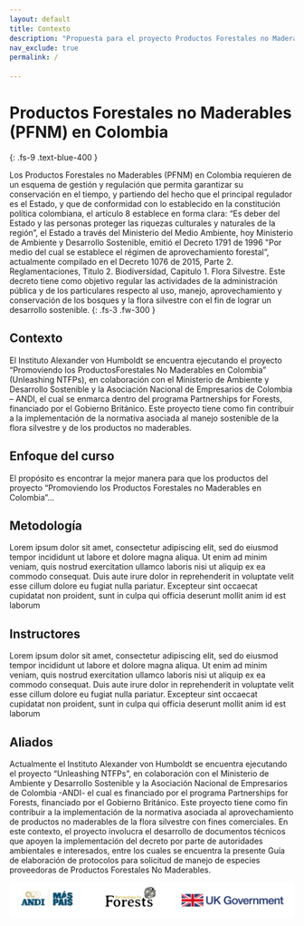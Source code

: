 ```yaml
---
layout: default
title: Contexto
description: "Propuesta para el proyecto Productos Forestales no Maderables en Colombia."
nav_exclude: true
permalink: /

---
```


# Productos Forestales no Maderables (PFNM) en Colombia
{: .fs-9 .text-blue-400 }

Los Productos Forestales no Maderables (PFNM) en Colombia requieren de un esquema de
gestión y regulación que permita garantizar su conservación en el tiempo, y partiendo del hecho
que el principal regulador es el Estado, y que de conformidad con lo establecido en la constitución
política colombiana, el artículo 8 establece en forma clara: “Es deber del Estado y las personas
proteger las riquezas culturales y naturales de la región”, el Estado a través del Ministerio del
Medio Ambiente, hoy Ministerio de Ambiente y Desarrollo Sostenible, emitió el Decreto 1791 de
1996 "Por medio del cual se establece el régimen de aprovechamiento forestal”,
actualmente compilado en el Decreto 1076 de 2015, Parte 2. Reglamentaciones, Titulo 2.
Biodiversidad, Capitulo 1. Flora Silvestre. Este decreto tiene como objetivo regular las actividades
de la administración pública y de los particulares respecto al uso, manejo, aprovechamiento y
conservación de los bosques y la flora silvestre con el fin de lograr un desarrollo sostenible.
{: .fs-3 .fw-300 }


## Contexto

El Instituto Alexander von Humboldt se encuentra ejecutando el proyecto “Promoviendo los ProductosForestales No Maderables en Colombia” (Unleashing NTFPs), en colaboración con el Ministerio de
Ambiente y Desarrollo Sostenible y la Asociación Nacional de Empresarios de Colombia – ANDI, el cual
se enmarca dentro del programa Partnerships for Forests, financiado por el Gobierno Británico. Este
proyecto tiene como fin contribuir a la implementación de la normativa asociada al manejo sostenible
de la flora silvestre y de los productos no maderables.

## Enfoque del curso

El propósito es encontrar la mejor manera para que los productos del proyecto “Promoviendo los Productos Forestales no Maderables en Colombia”...

## Metodología

Lorem ipsum dolor sit amet, consectetur adipiscing elit, sed do eiusmod tempor incididunt ut labore et dolore magna aliqua. Ut enim ad minim veniam, quis nostrud exercitation ullamco laboris nisi ut aliquip ex ea commodo consequat. Duis aute irure dolor in reprehenderit in voluptate velit esse cillum dolore eu fugiat nulla pariatur. Excepteur sint occaecat cupidatat non proident, sunt in culpa qui officia deserunt mollit anim id est laborum

## Instructores

Lorem ipsum dolor sit amet, consectetur adipiscing elit, sed do eiusmod tempor incididunt ut labore et dolore magna aliqua. Ut enim ad minim veniam, quis nostrud exercitation ullamco laboris nisi ut aliquip ex ea commodo consequat. Duis aute irure dolor in reprehenderit in voluptate velit esse cillum dolore eu fugiat nulla pariatur. Excepteur sint occaecat cupidatat non proident, sunt in culpa qui officia deserunt mollit anim id est laborum

## Aliados

Actualmente el Instituto Alexander von Humboldt se encuentra ejecutando el proyecto
“Unleashing NTFPs”, en colaboración con el Ministerio de Ambiente y Desarrollo Sostenible y la
Asociación Nacional de Empresarios de Colombia -ANDI- el cual es financiado por el programa
Partnerships for Forests, financiado por el Gobierno Británico. Este proyecto tiene como fin
contribuir a la implementación de la normativa asociada al aprovechamiento de productos no
maderables de la flora silvestre con fines comerciales. En este contexto, el proyecto involucra el
desarrollo de documentos técnicos que apoyen la implementación del decreto por parte de
autoridades ambientales e interesados, entre los cuales se encuentra la presente Guía de
elaboración de protocolos para solicitud de manejo de especies proveedoras de
Productos Forestales No Maderables.

![Aliados](https://raw.githubusercontent.com/lsbarrientos50/guia--especies-no-maderables/main/images/aliados.png)
